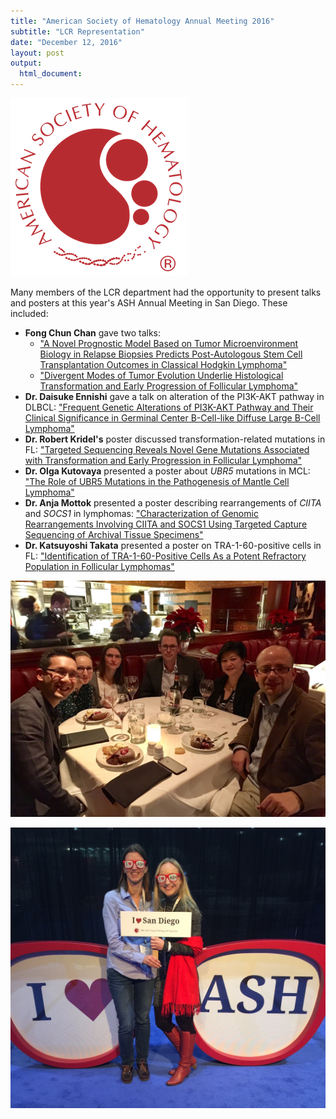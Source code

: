 ```yaml
---
title: "American Society of Hematology Annual Meeting 2016"
subtitle: "LCR Representation"
date: "December 12, 2016"
layout: post
output:
  html_document:
---
```


![](/img/ASH_logo.png)

Many members of the LCR department had the opportunity to present talks and posters at this year's ASH Annual Meeting in San Diego. These included:

* **Fong Chun Chan** gave two talks:
  * ["A Novel Prognostic Model Based on Tumor Microenvironment Biology in Relapse Biopsies Predicts Post-Autologous Stem Cell Transplantation Outcomes in Classical Hodgkin Lymphoma"](http://www.bloodjournal.org/content/128/22/1093)
  * ["Divergent Modes of Tumor Evolution Underlie Histological Transformation and Early Progression of Follicular Lymphoma"](http://www.bloodjournal.org/content/128/22/1091)
* **Dr. Daisuke Ennishi** gave a talk on alteration of the PI3K-AKT pathway in DLBCL: ["Frequent Genetic Alterations of PI3K-AKT Pathway and Their Clinical Significance in Germinal Center B-Cell-like Diffuse Large B-Cell Lymphoma"](http://www.bloodjournal.org/content/128/22/607)
* **Dr. Robert Kridel's** poster discussed transformation-related mutations in FL: ["Targeted Sequencing Reveals Novel Gene Mutations Associated with Transformation and Early Progression in Follicular Lymphoma"](http://www.bloodjournal.org/content/128/22/2919)
* **Dr. Olga Kutovaya** presented a poster about *UBR5* mutations in MCL: ["The Role of UBR5 Mutations in the Pathogenesis of Mantle Cell Lymphoma"](http://www.bloodjournal.org/content/128/22/4124)
* **Dr. Anja Mottok** presented a poster describing rearrangements of *CIITA* and *SOCS1* in lymphomas: ["Characterization of Genomic Rearrangements Involving CIITA and SOCS1 Using Targeted Capture Sequencing of Archival Tissue Specimens"](http://www.bloodjournal.org/content/128/22/2925)
* **Dr. Katsuyoshi Takata** presented a poster on TRA-1-60-positive cells in FL: ["Identification of TRA-1-60-Positive Cells As a Potent Refractory Population in Follicular Lymphomas"](http://www.bloodjournal.org/content/128/22/4122)


![](/img/ASH_1.jpeg)

![](/img/ASH_2.jpeg)
